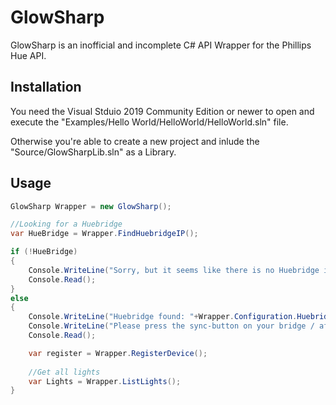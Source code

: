 # GlowSharp

GlowSharp is an inofficial and incomplete C# API Wrapper for the Phillips Hue API.

## Installation

You need the Visual Stduio 2019 Community Edition or newer to open and execute the "Examples/Hello World/HelloWorld/HelloWorld.sln" file. 

Otherwise you're able to create a new project and inlude the "Source/GlowSharpLib.sln" as a Library. 

## Usage

```csharp
GlowSharp Wrapper = new GlowSharp();

//Looking for a Huebridge
var HueBridge = Wrapper.FindHuebridgeIP();

if (!HueBridge)
{
    Console.WriteLine("Sorry, but it seems like there is no Huebridge in your local network :(");
    Console.Read();
}
else
{
    Console.WriteLine("Huebridge found: "+Wrapper.Configuration.HuebridgeIP);
    Console.WriteLine("Please press the sync-button on your bridge / after that: press Enter!");
    Console.Read();

    var register = Wrapper.RegisterDevice();
    
    //Get all lights
    var Lights = Wrapper.ListLights();
}

                
```
